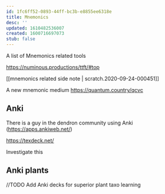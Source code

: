```yaml
---
id: 1fc6ff52-0893-44ff-bc3b-e8855ee6318e
title: Mnemonics
desc: ''
updated: 1610482536007
created: 1600716697073
stub: false
---
```


A list of Mnemonics related tools 

https://numinous.productions/ttft/#top

[[mnemonics related side note | scratch.2020-09-24-000451]] 


A new mnemonic medium 
https://quantum.country/qcvc


## Anki

There is a guy in the dendron community using Anki (https://apps.ankiweb.net/)

https://texdeck.net/

Investigate this 


## Anki plants

//TODO Add Anki decks for superior plant taxo learning






